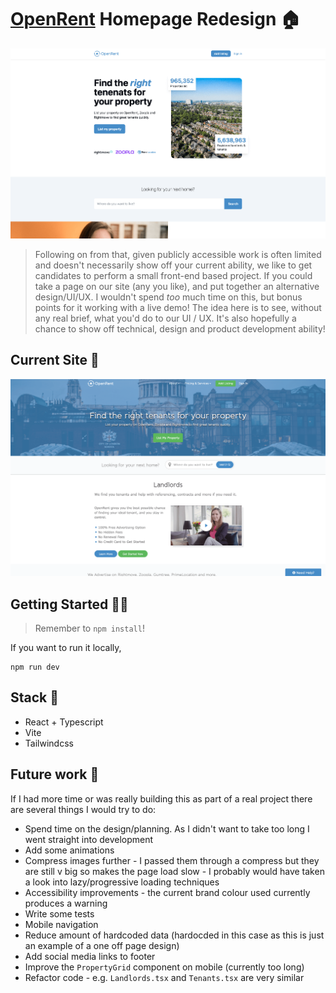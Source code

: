 # [OpenRent](https://openrent.co.uk) Homepage Redesign 🏠

![Screenshot of my redesign](./files/screenshot-new.png)

> Following on from that, given publicly accessible work is often limited and doesn't necessarily show off your current ability, we like to get candidates to perform a small front-end based project. If you could take a page on our site (any you like), and put together an alternative design/UI/UX. I wouldn't spend _too_ much time on this, but bonus points for it working with a live demo! The idea here is to see, without any real brief, what you'd do to our UI / UX. It's also hopefully a chance to show off technical, design and product development ability!

## Current Site 📆

![Screenshot of the current site](./files/screenshot-old.png)

## Getting Started 🏃‍♂️

> Remember to `npm install`!

If you want to run it locally,

```
npm run dev
```

## Stack 🍔

- React + Typescript
- Vite
- Tailwindcss

## Future work 🔮

If I had more time or was really building this as part of a real project there are several things I would try to do:

- Spend time on the design/planning. As I didn't want to take too long I went straight into development
- Add some animations
- Compress images further - I passed them through a compress but they are still v big so makes the page load slow - I probably would have taken a look into lazy/progressive loading techniques
- Accessibility improvements - the current brand colour used currently produces a warning
- Write some tests
- Mobile navigation
- Reduce amount of hardcoded data (hardocded in this case as this is just an example of a one off page design)
- Add social media links to footer
- Improve the `PropertyGrid` component on mobile (currently too long)
- Refactor code - e.g. `Landlords.tsx` and `Tenants.tsx` are very similar
